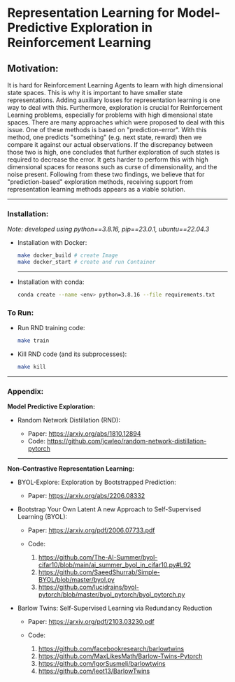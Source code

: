 # Representation Learning for Model-Predictive Exploration in Reinforcement Learning

## Motivation:
It is hard for Reinforcement Learning Agents to learn with high dimensional state spaces. This is why it is important to have smaller state representations. Adding auxiliary losses for representation learning is one way to deal with this. 
Furthermore, exploration is crucial for Reinforcement Learning problems, especially for problems with high dimensional state spaces. There are many approaches which were proposed to deal with this issue. One of these methods is based on "prediction-error". With this method, one predicts "something" (e.g. next state, reward) then we compare it against our actual observations. If the discrepancy between those two is high, one concludes that further exploration of such states is required to decrease the error. It gets harder to perform this with high dimensional spaces for reasons such as curse of dimensionality, and the noise present. 
Following from these two findings, we believe that for "prediction-based" exploration methods, receiving support from representation learning methods appears as a viable solution.

---

### Installation:
_Note: developed using python==3.8.16, pip==23.0.1, ubuntu==22.04.3_
* Installation with Docker:
    ```bash
    make docker_build # create Image
    make docker_start # create and run Container
    ```
    ---

* Installation with conda:
    ```bash
    conda create --name <env> python=3.8.16 --file requirements.txt
    ```
### To Run:
* Run RND training code:
    ```bash
    make train
    ```
* Kill RND code (and its subprocesses):
    ```bash
    make kill
    ```


---

### Appendix:
__Model Predictive Exploration:__
* Random Network Distillation (RND): 
    
    * Paper: https://arxiv.org/abs/1810.12894
    * Code: https://github.com/jcwleo/random-network-distillation-pytorch

    ---

__Non-Contrastive Representation Learning:__
* BYOL-Explore: Exploration by Bootstrapped Prediction:

    * Paper: https://arxiv.org/abs/2206.08332


* Bootstrap Your Own Latent A new Approach to Self-Supervised Learning (BYOL):

    * Paper: https://arxiv.org/pdf/2006.07733.pdf
    * Code: 
        
        1. https://github.com/The-AI-Summer/byol-cifar10/blob/main/ai_summer_byol_in_cifar10.py#L92
        2. https://github.com/SaeedShurrab/Simple-BYOL/blob/master/byol.py
        3. https://github.com/lucidrains/byol-pytorch/blob/master/byol_pytorch/byol_pytorch.py

* Barlow Twins: Self-Supervised Learning via Redundancy Reduction

    * Paper: https://arxiv.org/pdf/2103.03230.pdf
    * Code:

        1. https://github.com/facebookresearch/barlowtwins
        2. https://github.com/MaxLikesMath/Barlow-Twins-Pytorch
        3. https://github.com/IgorSusmelj/barlowtwins
        4. https://github.com/leot13/BarlowTwins
